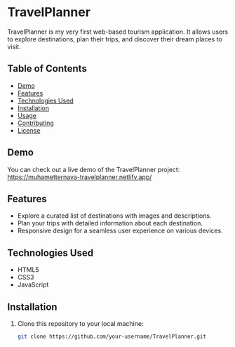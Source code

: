 # TravelPlanner

TravelPlanner is my very first web-based tourism application. It allows users to explore destinations, plan their trips, and discover their dream places to visit.

## Table of Contents
- [Demo](#demo)
- [Features](#features)
- [Technologies Used](#technologies-used)
- [Installation](#installation)
- [Usage](#usage)
- [Contributing](#contributing)
- [License](#license)

## Demo

You can check out a live demo of the TravelPlanner project: https://muhametternava-travelplanner.netlify.app/

## Features

- Explore a curated list of destinations with images and descriptions.
- Plan your trips with detailed information about each destination.
- Responsive design for a seamless user experience on various devices.

## Technologies Used

- HTML5
- CSS3
- JavaScript

## Installation

1. Clone this repository to your local machine:

   ```bash
   git clone https://github.com/your-username/TravelPlanner.git
